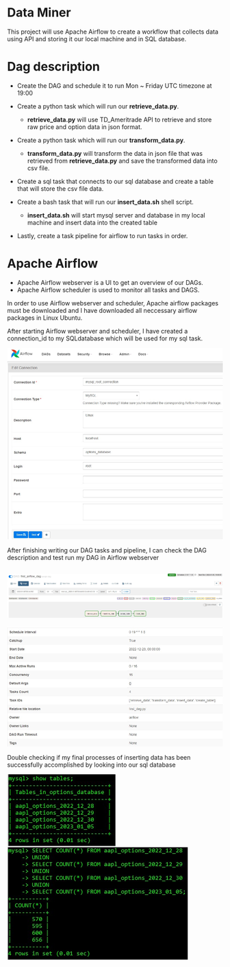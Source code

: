 # Data Miner
This project will use Apache Airflow to create a workflow that collects data using API and storing it our local machine and in SQL database.

# Dag description
- Create the DAG and schedule it to run Mon ~ Friday UTC timezone at 19:00


- Create a python task which will run our **retrieve_data.py**.
    - **retrieve_data.py** will use TD_Ameritrade API to retrieve and store raw price and option data in json format.
    
    
- Create a python task which will run our **transform_data.py**.
    - **transform_data.py** will transform the data in json file that was retrieved from **retrieve_data.py** and save the transformed data into csv file.
    

- Create a sql task that connects to our sql database and create a table that will store the csv file data.


- Create a bash task that will run our **insert_data.sh** shell script.
    - **insert_data.sh** will start mysql server and database in my local machine and insert data into the created table
    
- Lastly, create a task pipeline for airflow to run tasks in order.

# Apache Airflow
- Apache Airflow webserver is a UI to get an overview of our DAGs.
- Apache Airflow scheduler is used to monitor all tasks and DAGS.

In order to use Airflow webserver and scheduler, Apache airflow packages must be downloaded and I have downloaded all neccessary airflow packages in Linux Ubuntu.

After starting Airflow webserver and scheduler, I have created a connection_id to my SQLdatabase which will be used for my sql task.

![](images/airflow_connection.jpg)

After finishing writing our DAG tasks and pipeline, I can check the DAG description and test run my DAG in Airflow webserver

![](images/airflow_graph.jpg)
---
![](images/airflow_details.jpg)

Double checking if my final processes of inserting data has been successfully accomplished by looking into our sql database

![](images/data_table.jpg)
![](images/data_row_count.jpg)

